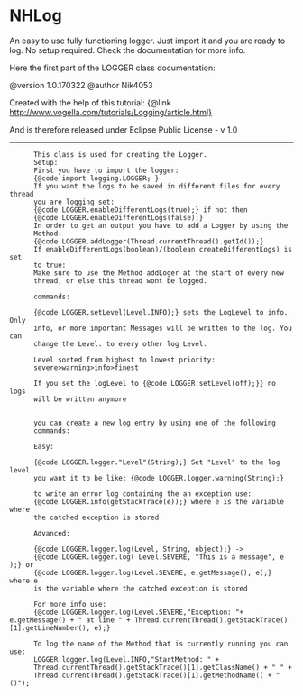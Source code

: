# NHLog
An easy to use fully functioning logger. Just import it and you are ready to log. 
No setup required.
Check the documentation for more info. 

Here the first part of the LOGGER class documentation:


 @version 1.0.170322
 @author Nik4053

Created with the help of this tutorial:
{@link http://www.vogella.com/tutorials/Logging/article.html}

And is therefore released under Eclipse Public License - v 1.0
 ____________________________________________________________________________
          This class is used for creating the Logger.
          Setup:
          First you have to import the logger:
          {@code import logging.LOGGER; }
          If you want the logs to be saved in different files for every thread
          you are logging set:
          {@code LOGGER.enableDifferentLogs(true);} if not then
          {@code LOGGER.enableDifferentLogs(false);}
          In order to get an output you have to add a Logger by using the
          Method:
          {@code LOGGER.addLogger(Thread.currentThread().getId());}
          If enableDifferentLogs(boolean)/(boolean createDifferentLogs) is set
          to true:
          Make sure to use the Method addLoger at the start of every new
          thread, or else this thread wont be logged.
 
          commands:
 
          {@code LOGGER.setLevel(Level.INFO);} sets the LogLevel to info. Only
          info, or more important Messages will be written to the log. You can
          change the Level. to every other log Level.

          Level sorted from highest to lowest priority:
          severe>warning>info>finest

          If you set the logLevel to {@code LOGGER.setLevel(off);}} no logs
          will be written anymore
  

          you can create a new log entry by using one of the following
          commands:
 
          Easy:

          {@code LOGGER.logger."Level"(String);} Set "Level" to the log level
          you want it to be like: {@code LOGGER.logger.warning(String);}

          to write an error log containing the an exception use:
          {@code LOGGER.info(getStackTrace(e));} where e is the variable where
          the catched exception is stored

          Advanced:

          {@code LOGGER.logger.log(Level, String, object);} ->
          {@code LOGGER.logger.log( Level.SEVERE, "This is a message", e );} or
          {@code LOGGER.logger.log(Level.SEVERE, e.getMessage(), e);} where e
          is the variable where the catched exception is stored

          For more info use:
          {@code LOGGER.logger.log(Level.SEVERE,"Exception: "+ e.getMessage() + " at line " + Thread.currentThread().getStackTrace()[1].getLineNumber(), e);}

          To log the name of the Method that is currently running you can use:
          LOGGER.logger.log(Level.INFO,"StartMethod: " +
          Thread.currentThread().getStackTrace()[1].getClassName() + " " +
          Thread.currentThread().getStackTrace()[1].getMethodName() + "()");
